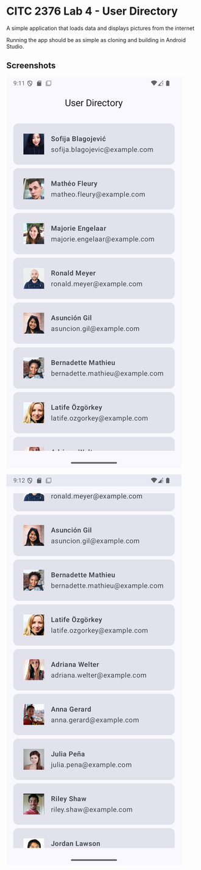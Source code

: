 # CITC 2376 Lab 4 - User Directory
A simple application that loads data and displays pictures from the internet

Running the app should be as simple as cloning and building in Android Studio.

## Screenshots

![Home Screen 1](screenshots/HomeScreen1.png)

![Home Screen 2](screenshots/HomeScreen2.png)
